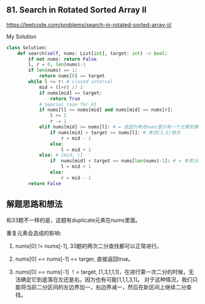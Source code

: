 ## 81. Search in Rotated Sorted Array II

https://leetcode.com/problems/search-in-rotated-sorted-array-ii/

My Solution

```python
class Solution:
    def search(self, nums: List[int], target: int) -> bool:
        if not nums: return False
        l, r = 0, len(nums)-1
        if len(nums) == 1:
            return nums[0] == target
        while l <= r: # closed interval
            mid = (l+r) // 2
            if nums[mid] == target:
                return True
            # Sepcial case for 81
            if nums[l] == nums[mid] and nums[mid] == nums[r]:
                l += 1
                r -= 1
            elif nums[mid] >= nums[l]: # = 是因为考虑nums里只有一个元素的情况 [l,mid]
                if nums[mid] > target >= nums[l]: # 考虑[3,1]情况
                    r = mid - 1
                else:
                    l = mid + 1
            else: # [mid, r]
                if  nums[mid] < target <= nums[len(nums)-1]: # = 考虑[6222]情况
                    l = mid + 1
                else:
                    r = mid - 1
        return False
```

## 解题思路和想法
和33题不一样的是，这题有duplicate元素在nums里面。

重复元素会造成的影响: 

1. nums[0] != nums[-1], 33题的两次二分查找都可以正常进行。

2. nums[0] == nums[-1] == targer, 直接返回true。

3. nums[0] == nums[-1] ！= target, [1,3,1,1,1]，在进行第一次二分的时候，无法确定它到底落在左还是右。因为也有可能[1,1,1,3,1]。
对于这种情况，我们只能将当前二分区间的左边界加一，右边界减一，然后在新区间上继续二分查找。

